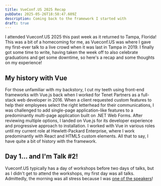 ```yaml
---
title: VueConf.US 2025 Recap
pubDate: 2025-05-26T18:58:47.609Z
description: Coming back to the framework I started with
draft: true
---
```


I attended Vueconf.US 2025 this past week as it returned to Tampa, Florida! This was a bit of a homecoming for me, as Vueconf.US was where I gave my first-ever talk to a live crowd when it was last in Tampa in 2019. I finally got some time to write, having taken the week off to also celebrate graduations and get some downtime, so here's a recap and some thoughts on my experience!

## My history with Vue

For those unfamiliar with my backstory, I cut my teeth using front-end frameworks with Vue.js back when I worked for Tenet Partners as a full-stack web developer in 2016. When a client requested custom features to help their employees select the right letterhead for their communications, I was challenged to add single-page application-like features to a predominantly multi-page application built on .NET Web Forms. After reviewing multiple options, I landed on Vue.js for its developer experience and progressive approach to installation. I worked with Vue in various roles until my current role at Hewlett-Packard Enterprise, where I work predominantly with React and HTML5 custom elements. All that to say, I have quite a bit of history with the framework.

## Day 1... and I'm Talk #2!

Vueconf.US typically has a day of workshops before two days of talks, but as I didn't get to attend the workshops, my first day was all talks. Admittedly, the morning was all stress because I was [one of the speakers](/talks/full-circle-vueconfus-2025/ "Slides for \"Full-Circle: A time traveler's perspective on Vue\"")! 
